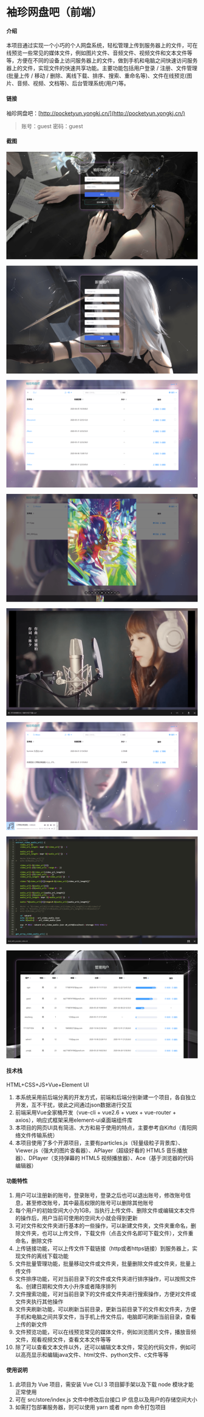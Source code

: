 # 袖珍网盘吧（前端）

#### 介绍
本项目通过实现一个小巧的个人网盘系统，轻松管理上传到服务器上的文件，可在线预览一些常见的媒体文件，例如图片文件、音频文件、视频文件和文本文件等等，方便在不同的设备上访问服务器上的文件，做到手机和电脑之间快速访问服务器上的文件，实现文件的快速共享功能。主要功能包括用户登录 / 注册、文件管理(批量上传 / 移动 / 删除、离线下载、排序、搜索、重命名等)、文件在线预览(图片、音频、视频、文档等)、后台管理系统(用户)等。

#### 链接
袖珍网盘吧：[http://pocketyun.yongkj.cn/](http://pocketyun.yongkj.cn/)
> 账号：guest
> 密码：guest

#### 截图

![20210208220923.png](src/assets/screenshot/20210208220923.png)

![20210208220940.png](src/assets/screenshot/20210208220940.png)

![20210208221000.png](src/assets/screenshot/20210208221000.png)

![20210208221033.png](src/assets/screenshot/20210208221033.png)

![20210208221110.png](src/assets/screenshot/20210208221110.png)

![20210208221141.png](src/assets/screenshot/20210208221141.png)

![20210208221209.png](src/assets/screenshot/20210208221209.png)

![20210208221252.png](src/assets/screenshot/20210208221252.png)

#### 技术栈
HTML+CSS+JS+Vue+Element UI

1.  本系统采用前后端分离的开发方式，前端和后端分别新建一个项目，各自独立开发，互不干扰，彼此之间通过json数据进行交互
2.  前端采用Vue全家桶开发（vue-cli + vue2.6 + vuex + vue-router + axios），响应式框架采用element-ui桌面端组件库
3.  本项目的网页UI具有简洁、大方和易于使用的特点，主要参考自Kiftd（青阳网络文件传输系统）
4.  本项目使用了多个开源项目，主要有particles.js（轻量级粒子背景库）、Viewer.js（强大的图片查看器）、APlayer（超级好看的 HTML5 音乐播放器）、DPlayer（支持弹幕的 HTML5 视频播放器）、Ace（基于浏览器的代码编辑器）

#### 功能特性

1.  用户可以注册新的账号，登录账号，登录之后也可以退出账号，修改账号信息，甚至修改账号，其中最高权限的账号可以删除其他账号
2.  每个用户的初始空间大小为1GB，当执行上传文件、删除文件或编辑文本文件的操作后，用户当前可使用的空间大小就会得到更新
3.  可对文件和文件夹进行基本的一些操作，可以新建文件夹，文件夹重命名，删除文件夹，也可以上传文件，下载文件（点击文件名即可下载文件），文件重命名，删除文件
4.  上传链接功能，可以上传文件下载链接（http或者https链接）到服务器上，实现文件的离线下载功能
5.  文件批量管理功能，批量移动文件或文件夹，批量删除文件或文件夹，批量上传文件
6.  文件排序功能，可对当前目录下的文件或文件夹进行排序操作，可以按照文件名、创建日期和文件大小升序或者降序排列
7.  文件搜索功能，可对当前目录下的文件或文件夹进行搜索操作，方便对文件或文件夹执行其他操作
8.  文件夹刷新功能，可以刷新当前目录，更新当前目录下的文件和文件夹，方便手机和电脑之间共享文件，当手机上传文件后，电脑即可刷新当前目录，查看上传的新文件
9.  文件预览功能，可以在线预览常见的媒体文件，例如浏览图片文件，播放音频文件，观看视频文件，查看文本文件等等
10. 除了可以查看文本文件以外，还可以编辑文本文件，常见的代码文件，例如可以高亮显示和编辑java文件、html文件、python文件、c文件等等


#### 使用说明

1.  此项目为 Vue 项目，需安装 Vue CLI 3 项目脚手架以及下载 node 模块才能正常使用
2.  可在 src/store/index.js 文件中修改后台接口 IP 信息以及用户的存储空间大小
3.  如需打包部署服务器，则可以使用 yarn 或者 npm 命令打包项目
